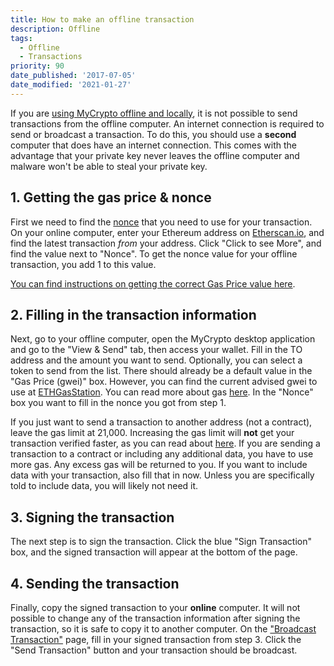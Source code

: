 ```yaml
---
title: How to make an offline transaction
description: Offline
tags:
  - Offline
  - Transactions
priority: 90
date_published: '2017-07-05'
date_modified: '2021-01-27'
---
```


If you are [using MyCrypto offline and locally](/how-to/offline/how-to-run-mycrypto-offline-and-locally), it is not possible to send transactions from the offline computer. An internet connection is required to send or broadcast a transaction. To do this, you should use a **second** computer that does have an internet connection. This comes with the advantage that your private key never leaves the offline computer and malware won't be able to steal your private key.

## 1. Getting the gas price & nonce

First we need to find the [nonce](/general-knowledge/ethereum-blockchain/what-is-nonce) that you need to use for your transaction. On your online computer, enter your Ethereum address on [Etherscan.io](https://etherscan.io/), and find the latest transaction _from_ your address. Click "Click to see More", and find the value next to "Nonce". To get the nonce value for your offline transaction, you add 1 to this value.

[You can find instructions on getting the correct Gas Price value here](/how-to/sending/how-to-know-what-gas-price-to-use).

## 2. Filling in the transaction information

Next, go to your offline computer, open the MyCrypto desktop application and go to the "View & Send" tab, then access your wallet. Fill in the TO address and the amount you want to send. Optionally, you can select a token to send from the list. There should already be a default value in the "Gas Price (gwei)" box. However, you can find the current advised gwei to use at [ETHGasStation](https://www.ethgasstation.info/). You can read more about gas [here](/general-knowledge/ethereum-blockchain/what-is-gas). In the "Nonce" box you want to fill in the nonce you got from step 1.

If you just want to send a transaction to another address (not a contract), leave the gas limit at 21,000. Increasing the gas limit will **not** get your transaction verified faster, as you can read about [here](/general-knowledge/ethereum-blockchain/what-is-gas). If you are sending a transaction to a contract or including any additional data, you have to use more gas. Any excess gas will be returned to you. If you want to include data with your transaction, also fill that in now. Unless you are specifically told to include data, you will likely not need it.

## 3. Signing the transaction

The next step is to sign the transaction. Click the blue "Sign Transaction" box, and the signed transaction will appear at the bottom of the page.

## 4. Sending the transaction

Finally, copy the signed transaction to your **online** computer. It will not possible to change any of the transaction information after signing the transaction, so it is safe to copy it to another computer. On the ["Broadcast Transaction"](https://app.mycrypto.com/broadcast-transaction) page, fill in your signed transaction from step 3. Click the "Send Transaction" button and your transaction should be broadcast.
